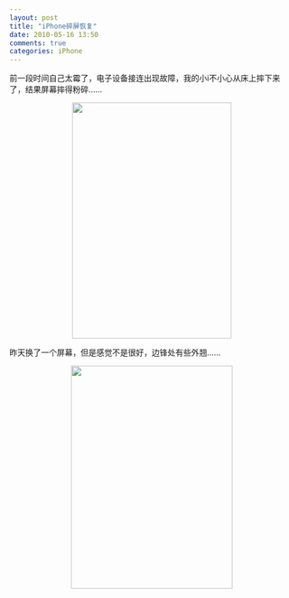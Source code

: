 ```yaml
---
layout: post
title: "iPhone碎屏恢复"
date: 2010-05-16 13:50
comments: true
categories: iPhone
---
```

<a href="http://pic.mosquitoliu.com/wp-content/uploads/2010/05/large_IMAG0093.jpg"></a>前一段时间自己太霉了，电子设备接连出现故障，我的小i不小心从床上摔下来了，结果屏幕摔得粉碎……
<p style="text-align: center;"><a href="http://pic.mosquitoliu.com/wp-content/uploads/2010/05/large_IMAG00851.jpg"><img class="aligncenter size-full wp-image-157" title="large_IMAG0085" src="http://pic.mosquitoliu.com/wp-content/uploads/2010/05/large_IMAG00851.jpg" alt="" width="282" height="418" /></a></p>
<a href="http://pic.mosquitoliu.com/wp-content/uploads/2010/05/large_IMAG00851.jpg"></a>

<!--more-->

昨天换了一个屏幕，但是感觉不是很好，边锋处有些外翘……
<p style="text-align: center;"><img class="size-full wp-image-159  aligncenter" title="large_IMAG0093" src="http://pic.mosquitoliu.com/wp-content/uploads/2010/05/large_IMAG00931.jpg" alt="" width="286" height="395" /></p>
&nbsp;

<a href="http://mosquitoliu.com/wp-content/uploads/2010/05/large_IMAG0093.jpg"></a>